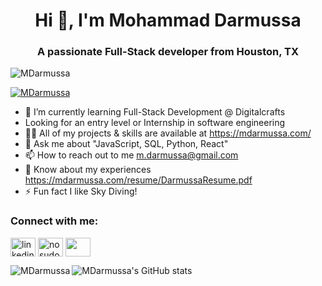 <h1 align="center">Hi 👋, I'm Mohammad Darmussa</h1>
<h3 align="center">A passionate Full-Stack developer from Houston, TX</h3>


<p align="left"> <img src="https://komarev.com/ghpvc/?username=MDarmussa&label=Profile%20views&color=0e75b6&style=flat" alt="MDarmussa" /> </p>
<p align="left"> <a href="https://github.com/MDarmussa"><img src="https://github-profile-trophy.vercel.app/?username=MDarmussa" alt="MDarmussa" /></a> </p>


- 🌱 I’m currently learning Full-Stack Development @ Digitalcrafts
- Looking for an entry level or Internship in software engineering
- 👨‍💻 All of my projects & skills are available at https://mdarmussa.com/
- 💬 Ask me about "JavaScript, SQL, Python, React"
- 📫 How to reach out to me m.darmussa@gmail.com
- 📄 Know about my experiences https://mdarmussa.com/resume/DarmussaResume.pdf
- ⚡ Fun fact I like Sky Diving!

<p align="left">
  <h3 align="left">Connect with me:</h3>
  <a href="https://www.linkedin.com/in/mdarmussa/" target="blank"><img align="center" src="https://img.icons8.com/external-justicon-flat-justicon/64/000000/external-linkedin-social-media-justicon-flat-justicon.png" alt="linkedin username" height="30" width="40" /></a>
  <a href="https://twitter.com/mussa_mhamed" target="blank"><img align="center" src="https://img.icons8.com/color/48/000000/twitter--v1.png" alt="nosudo_" height="30" width="40" /></a>
  <a href="https://www.codewars.com/users/MDarmussa" target="blank"><img align="center" src="https://cloud.githubusercontent.com/assets/2475572/4743290/2dcf20cc-5a26-11e4-89fb-62b861e5b29c.png" height="30" width="40" /></a> 
 </p>


<p><img align="left" src="https://github-readme-stats.vercel.app/api/top-langs/?username=MDarmussa&layout=compact" alt="MDarmussa" /></p>  

  ![MDarmussa's GitHub stats](https://github-readme-stats.vercel.app/api?username=MDarmussa&show_icons=true&theme=radical)

